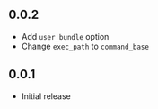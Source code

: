 ## 0.0.2

* Add `user_bundle` option
* Change `exec_path` to `command_base`

## 0.0.1

* Initial release
